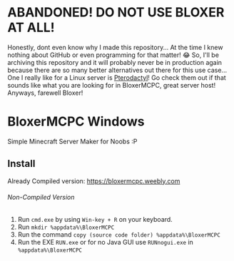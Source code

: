 # ABANDONED! DO NOT USE BLOXER AT ALL!
Honestly, dont even know why I made this repository... At the time I knew nothing about GitHub or even programming for that matter! 😂 So, I'll be archiving this repository and it will probably never be in production again because there are so many better alternatives out there for this use case... One I really like for a Linux server is [Pterodactyl](https://pterodactyl.io/)! Go check them out if that sounds like what you are looking for in BloxerMCPC, great server host! Anyways, farewell Bloxer!

# BloxerMCPC Windows
Simple Minecraft Server Maker for Noobs :P


## Install

Already Compiled version: https://bloxermcpc.weebly.com

###### *Non-Compiled Version*

1. Run `cmd.exe` by using `Win-key + R` on your keyboard.
2. Run `mkdir %appdata%\BloxerMCPC`
3. Run the command `copy (source code folder) %appdata%\BloxerMCPC`
4. Run the EXE `RUN.exe` or for no Java GUI use `RUNnogui.exe` in `%appdata%\BloxerMCPC`
